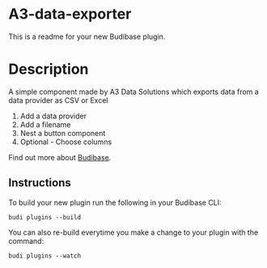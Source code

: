 # A3-data-exporter
This is a readme for your new Budibase plugin.

# Description
A simple component made by A3 Data Solutions which exports data from a data provider as CSV or Excel

1) Add a data provider
2) Add a filename
3) Nest a button component
4) Optional - Choose columns

Find out more about [Budibase](https://github.com/Budibase/budibase).

## Instructions

To build your new  plugin run the following in your Budibase CLI:
```
budi plugins --build
```

You can also re-build everytime you make a change to your plugin with the command:
```
budi plugins --watch
```

